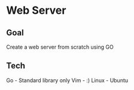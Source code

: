 # Web Server

## Goal 
Create a web server from scratch using GO

## Tech
Go - Standard library only
Vim - :)
Linux - Ubuntu
